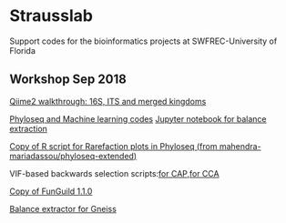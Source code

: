 # Strausslab
Support codes for the bioinformatics projects at SWFREC-University of Florida

## Workshop Sep 2018
[Qiime2 walkthrough: 16S, ITS and merged kingdoms](https://andreanuzzo.github.io/Strausslab/Qiime2_walkthrough.nb.html)

[Phyloseq and Machine learning codes](https://andreanuzzo.github.io/Strausslab/Workshop.html)
[Jupyter notebook for balance extraction](https://andreanuzzo.github.io/Strausslab/Gneiss_elab.ipynb)

[Copy of R script for Rarefaction plots in Phyloseq (from mahendra-mariadassou/phyloseq-extended)](https://andreanuzzo.github.io/Strausslab/richness.R)

VIF-based backwards selection scripts:[for CAP](https://andreanuzzo.github.io/Strausslab/vif.cap.bw_sel.R),[for CCA](https://andreanuzzo.github.io/Strausslab/vif.cca.bw_sel.R)

[Copy of FunGuild 1.1.0](https://andreanuzzo.github.io/Strausslab/Funguild.py)

[Balance extractor for Gneiss](https://andreanuzzo.github.io/Strausslab/Balance_extractor.py)
